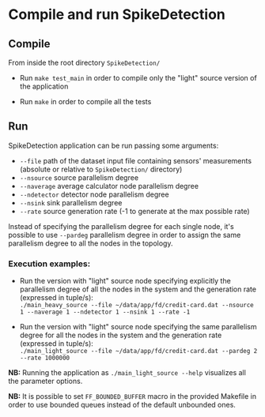 # Compile and run SpikeDetection

## Compile
From inside the root directory `SpikeDetection/`

* Run `make test_main` in order to compile only the "light" source version of the application

* Run `make` in order to compile all the tests

## Run
SpikeDetection application can be run passing some arguments:<ul><li>`--file` path of the dataset input file containing sensors' measurements (absolute or relative to `SpikeDetection/` directory)</li><li>`--nsource` source parallelism degree</li><li>`--naverage` average calculator node parallelism degree</li><li>`--ndetector` detector node parallelism degree</li><li>`--nsink` sink parallelism degree</li><li>`--rate` source generation rate (-1 to generate at the max possible rate)</li></ul> Instead of specifying the parallelism degree for each single node, it's possible to use `--pardeg` parallelism degree in order to assign the same parallelism degree to all the nodes in the topology.

### Execution examples:
* Run the version with "light" source node specifying explicitly the parallelism degree of all the nodes in the system and the generation rate (expressed in tuple/s): <br> `./main_heavy_source --file ~/data/app/fd/credit-card.dat --nsource 1 --naverage 1 --ndetector 1 --nsink 1 --rate -1`

* Run the version with "light" source node specifying the same parallelism degree for all the nodes in the system and the generation rate (expressed in tuple/s): <br> `./main_light_source --file ~/data/app/fd/credit-card.dat --pardeg 2 --rate 1000000`

<b>NB:</b> Running the application as `./main_light_source --help` visualizes all the parameter options.

<b>NB:</b> It is possible to set `FF_BOUNDED_BUFFER` macro in the provided Makefile in order to use bounded queues instead of the default unbounded ones.
